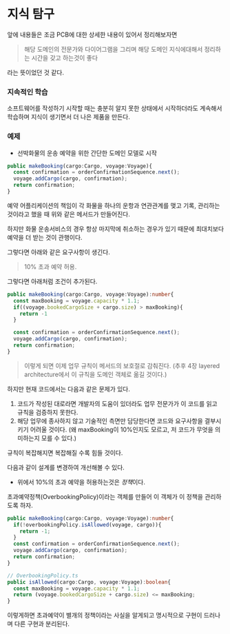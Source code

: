 # 지식 탐구

앞에 내용들은 조금 PCB에 대한 상세한 내용이 있어서 정리해보자면

> 해당 도메인의 전문가와 다이어그램을 그리며 해당 도메인 지식에대해서 정리하는 시간을 갖고 하는것이 좋다

라는 뜻이었던 것 같다.

### 지속적인 학습

소프트웨어를 작성하기 시작할 때는 충분히 알지 못한 상태에서 시작하더라도 계속해서 학습하며 지식이 생기면서 더 나은 제품을 만든다.

### 예제

- 선박화물의 운송 예약을 위한 간단한 도메인 모델로 시작

```ts
public makeBooking(cargo:Cargo, voyage:Voyage){
  const confirmation = orderConfirmationSequence.next();
  voyage.addCargo(cargo, confirmation);
  return confirmation;
}
```

예약 어플리케이션의 책임이 각 화물을 하나의 운항과 연관관계를 맺고 기록, 관리하는 것이라고 했을 때 위와 같은 메서드가 만들어진다.

하지만 화물 운송서비스의 경우 항상 마지막에 취소하는 경우가 있기 때문에 최대치보다 예약을 더 받는 것이 관행이다.

그렇다면 아래와 같은 요구사항이 생긴다.

> 10% 초과 예약 허용.

그렇다면 아래처럼 조건이 추가된다.
```ts
public makeBooking(cargo:Cargo, voyage:Voyage):number{
  const maxBooking = voyage.capacity * 1.1;
  if((voyage.bookedCargoSize + cargo.size) > maxBooking){
    return -1
  }

  const confirmation = orderConfirmationSequence.next();
  voyage.addCargo(cargo, confirmation);
  return confirmation;
}
```

> 이렇게 되면 이제 업무 규칙이 메서드의 보호절로 감춰진다. (추후 4장 layered architecture에서 이 규칙을 도메인 객체로 옮길 것이다.)

하지만 현재 코드에서는 다음과 같은 문제가 있다.
1. 코드가 작성된 대로라면 개발자의 도움이 있더라도 업무 전문가가 이 코드를 읽고 규칙을 검증하지 못한다.
2. 해당 업무에 종사하지 않고 기술적인 측면만 담당한다면 코드와 요구사항을 결부시키기 어려울 것이다. (왜 maxBooking이 10%인지도 모르고, 저 코드가 무엇을 의미하는지 모를 수 있다.)

규칙이 복잡해지면 복잡해질 수록 힘들 것이다.

다음과 같이 설계를 변경하여 개선해볼 수 있다.
- 위에서 10%의 초과 예약을 허용하는것은 *정책*이다.

초과예약정책(OverbookingPolicy)이라는 객체를 만들어 이 객체가 이 정책을 관리하도록 하자.

```ts
public makeBooking(cargo:Cargo, voyage:Voyage):number{
  if(!overbookingPolicy.isAllowed(voyage, cargo)){
    return -1;
  }
  const confirmation = orderConfirmationSequence.next();
  voyage.addCargo(cargo, confirmation);
  return confirmation;
}

// OverbookingPolicy.ts
public isAllowed(cargo:Cargo, voyage:Voyage):boolean{
  const maxBooking = voyage.capacity * 1.1;
  return (voyage.bookedCargoSize + cargo.size) <= maxBooking;
}
```

이렇게하면 초과예약이 별개의 정책이라는 사실을 알게되고 명시적으로 구현이 드러나며 다른 구현과 분리된다.
